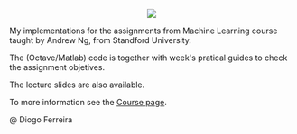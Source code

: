 <p align="center">
    <img src="https://d3njjcbhbojbot.cloudfront.net/api/utilities/v1/imageproxy/https://coursera.s3.amazonaws.com/topics/ml/large-icon.png">
</p>

My implementations for the assignments from Machine Learning course taught by Andrew Ng, from Standford University.

The (Octave/Matlab) code is together with week's pratical guides to check the assignment objetives.

The lecture slides are also available.

To more information see the [Course page](https://www.coursera.org/learn/machine-learning/home).

@ Diogo Ferreira
